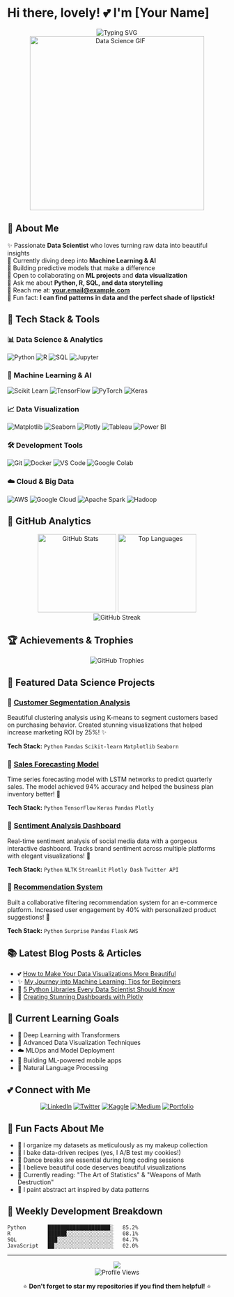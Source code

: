 # Hi there, lovely! 💕 I'm [Your Name]

<div align="center">
  <img src="https://readme-typing-svg.herokuapp.com?font=Dancing+Script&size=35&pause=1000&color=FF69B4&center=true&width=600&lines=Data+Scientist+%F0%9F%93%8A;Machine+Learning+Engineer+%F0%9F%A4%96;AI+Enthusiast+%F0%9F%92%96;Always+Exploring+Data+%E2%9C%A8" alt="Typing SVG" />
</div>

<div align="center">
  <img src="https://media.giphy.com/media/L1R1tvI9svkIWwpVYr/giphy.gif" width="400" alt="Data Science GIF">
</div>

## 🌸 About Me

✨ Passionate **Data Scientist** who loves turning raw data into beautiful insights  
🔮 Currently diving deep into **Machine Learning & AI**  
🌺 Building predictive models that make a difference  
💝 Open to collaborating on **ML projects** and **data visualization**  
🦄 Ask me about **Python, R, SQL, and data storytelling**  
📧 Reach me at: **your.email@example.com**  
🎀 Fun fact: **I can find patterns in data and the perfect shade of lipstick!**  

## 💖 Tech Stack & Tools

### 📊 Data Science & Analytics
![Python](https://img.shields.io/badge/-Python-FF1493?style=for-the-badge&logo=python&logoColor=white)
![R](https://img.shields.io/badge/-R-FF69B4?style=for-the-badge&logo=r&logoColor=white)
![SQL](https://img.shields.io/badge/-SQL-FF91A4?style=for-the-badge&logo=postgresql&logoColor=white)
![Jupyter](https://img.shields.io/badge/-Jupyter-F37626?style=for-the-badge&logo=jupyter&logoColor=white)

### 🤖 Machine Learning & AI
![Scikit Learn](https://img.shields.io/badge/-Scikit%20Learn-F7931E?style=for-the-badge&logo=scikit-learn&logoColor=white)
![TensorFlow](https://img.shields.io/badge/-TensorFlow-FF6F91?style=for-the-badge&logo=tensorflow&logoColor=white)
![PyTorch](https://img.shields.io/badge/-PyTorch-EE4C2C?style=for-the-badge&logo=pytorch&logoColor=white)
![Keras](https://img.shields.io/badge/-Keras-D00000?style=for-the-badge&logo=keras&logoColor=white)

### 📈 Data Visualization
![Matplotlib](https://img.shields.io/badge/-Matplotlib-FF69B4?style=for-the-badge&logo=python&logoColor=white)
![Seaborn](https://img.shields.io/badge/-Seaborn-4C72B0?style=for-the-badge&logo=python&logoColor=white)
![Plotly](https://img.shields.io/badge/-Plotly-3F4F75?style=for-the-badge&logo=plotly&logoColor=white)
![Tableau](https://img.shields.io/badge/-Tableau-E97627?style=for-the-badge&logo=tableau&logoColor=white)
![Power BI](https://img.shields.io/badge/-Power%20BI-F2C811?style=for-the-badge&logo=power-bi&logoColor=black)

### 🛠️ Development Tools
![Git](https://img.shields.io/badge/-Git-F05032?style=for-the-badge&logo=git&logoColor=white)
![Docker](https://img.shields.io/badge/-Docker-FF91A4?style=for-the-badge&logo=docker&logoColor=white)
![VS Code](https://img.shields.io/badge/-VS%20Code-007ACC?style=for-the-badge&logo=visual-studio-code&logoColor=white)
![Google Colab](https://img.shields.io/badge/-Google%20Colab-F9AB00?style=for-the-badge&logo=google-colab&logoColor=white)

### ☁️ Cloud & Big Data
![AWS](https://img.shields.io/badge/-AWS-FF9900?style=for-the-badge&logo=amazon-aws&logoColor=white)
![Google Cloud](https://img.shields.io/badge/-Google%20Cloud-4285F4?style=for-the-badge&logo=google-cloud&logoColor=white)
![Apache Spark](https://img.shields.io/badge/-Apache%20Spark-E25A1C?style=for-the-badge&logo=apache-spark&logoColor=white)
![Hadoop](https://img.shields.io/badge/-Hadoop-66CCFF?style=for-the-badge&logo=apache-hadoop&logoColor=black)

## 💝 GitHub Analytics

<div align="center">
  <img src="https://github-readme-stats.vercel.app/api?username=YOUR_USERNAME&show_icons=true&theme=radical&hide_border=true&count_private=true&bg_color=0d1117&title_color=ff69b4&icon_color=ff91a4&text_color=ffffff" alt="GitHub Stats" height="180">
  <img src="https://github-readme-stats.vercel.app/api/top-langs/?username=YOUR_USERNAME&layout=compact&theme=radical&hide_border=true&bg_color=0d1117&title_color=ff69b4&text_color=ffffff" alt="Top Languages" height="180">
</div>

<div align="center">
  <img src="https://github-readme-streak-stats.herokuapp.com/?user=YOUR_USERNAME&theme=radical&hide_border=true&background=0d1117&stroke=ff69b4&ring=ff91a4&fire=ff69b4&currStreakLabel=ff91a4" alt="GitHub Streak" />
</div>

## 🏆 Achievements & Trophies

<div align="center">
  <img src="https://github-profile-trophy.vercel.app/?username=YOUR_USERNAME&theme=radical&no-frame=true&no-bg=true&margin-w=4&title=Stars,Followers,Commits,PullRequest,Issues" alt="GitHub Trophies">
</div>

## 🌟 Featured Data Science Projects

### 💎 [Customer Segmentation Analysis](https://github.com/username/customer-segmentation)
Beautiful clustering analysis using K-means to segment customers based on purchasing behavior. Created stunning visualizations that helped increase marketing ROI by 25%! ✨

**Tech Stack:** `Python` `Pandas` `Scikit-learn` `Matplotlib` `Seaborn`

### 🌺 [Sales Forecasting Model](https://github.com/username/sales-forecasting)
Time series forecasting model with LSTM networks to predict quarterly sales. The model achieved 94% accuracy and helped the business plan inventory better! 💫

**Tech Stack:** `Python` `TensorFlow` `Keras` `Pandas` `Plotly`

### 🦋 [Sentiment Analysis Dashboard](https://github.com/username/sentiment-dashboard)
Real-time sentiment analysis of social media data with a gorgeous interactive dashboard. Tracks brand sentiment across multiple platforms with elegant visualizations! 🎨

**Tech Stack:** `Python` `NLTK` `Streamlit` `Plotly Dash` `Twitter API`

### 🌸 [Recommendation System](https://github.com/username/recommendation-engine)
Built a collaborative filtering recommendation system for an e-commerce platform. Increased user engagement by 40% with personalized product suggestions! 💖

**Tech Stack:** `Python` `Surprise` `Pandas` `Flask` `AWS`

## 📚 Latest Blog Posts & Articles

<!-- BLOG-POST-LIST:START -->
- 💕 [How to Make Your Data Visualizations More Beautiful](https://yourblog.com/beautiful-dataviz)
- ✨ [My Journey into Machine Learning: Tips for Beginners](https://yourblog.com/ml-journey)
- 🌟 [5 Python Libraries Every Data Scientist Should Know](https://yourblog.com/python-libraries)
- 🦄 [Creating Stunning Dashboards with Plotly](https://yourblog.com/plotly-dashboards)
<!-- BLOG-POST-LIST:END -->

## 🎯 Current Learning Goals

- 🔬 Deep Learning with Transformers
- 🎨 Advanced Data Visualization Techniques  
- ☁️ MLOps and Model Deployment
- 📱 Building ML-powered mobile apps
- 🧠 Natural Language Processing

## 💕 Connect with Me

<div align="center">
  
[![LinkedIn](https://img.shields.io/badge/-LinkedIn-FF69B4?style=for-the-badge&logo=linkedin&logoColor=white)](https://linkedin.com/in/your-username)
[![Twitter](https://img.shields.io/badge/-Twitter-FF91A4?style=for-the-badge&logo=twitter&logoColor=white)](https://twitter.com/your-username)
[![Kaggle](https://img.shields.io/badge/-Kaggle-20BEFF?style=for-the-badge&logo=kaggle&logoColor=white)](https://kaggle.com/your-username)
[![Medium](https://img.shields.io/badge/-Medium-FF1493?style=for-the-badge&logo=medium&logoColor=white)](https://medium.com/@your-username)
[![Portfolio](https://img.shields.io/badge/-Portfolio-FF6B9D?style=for-the-badge&logo=google-chrome&logoColor=white)](https://your-portfolio.com)

</div>

## 🎀 Fun Facts About Me

- 💅 I organize my datasets as meticulously as my makeup collection
- 🍰 I bake data-driven recipes (yes, I A/B test my cookies!)
- 💃 Dance breaks are essential during long coding sessions
- 🌸 I believe beautiful code deserves beautiful visualizations
- 📖 Currently reading: "The Art of Statistics" & "Weapons of Math Destruction"
- 🎨 I paint abstract art inspired by data patterns

## 🌈 Weekly Development Breakdown

```text
Python       ████████████████████░   85.2%
R            ██████░░░░░░░░░░░░░░░   08.1%
SQL          ███░░░░░░░░░░░░░░░░░░   04.7%
JavaScript   ██░░░░░░░░░░░░░░░░░░░   02.0%
```

---

<div align="center">
  <img src="https://capsule-render.vercel.app/api?type=waving&color=gradient&customColorList=12&height=100&section=footer&text=Thanks%20for%20stopping%20by!%20💖&fontSize=30&fontColor=ffffff&animation=twinkling"/>
</div>

<div align="center">
  <img src="https://komarev.com/ghpvc/?username=YOUR_USERNAME&color=ff69b4&style=for-the-badge&label=Profile+Views" alt="Profile Views">
  
  ⭐ **Don't forget to star my repositories if you find them helpful!** ⭐
</div>
